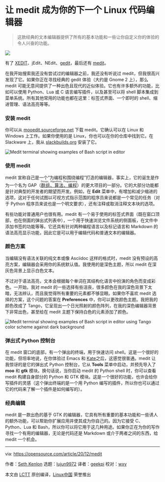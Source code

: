 [#]: collector: (lujun9972)
[#]: translator: (geekpi)
[#]: reviewer: (wxy)
[#]: publisher: (wxy)
[#]: url: (https://linux.cn/article-12938-1.html)
[#]: subject: (Make medit your next Linux terminal text editor)
[#]: via: (https://opensource.com/article/20/12/medit)
[#]: author: (Seth Kenlon https://opensource.com/users/seth)

让 medit 成为你的下一个 Linux 代码编辑器
======

> 这款经典的文本编辑器提供了所有的基本功能和一些让你自定义你的体验的令人兴奋的功能。

![](https://img.linux.net.cn/data/attachment/album/202012/21/103921rqtvtsyvyvy5bsq7.jpg)

有了 [XEDIT][2]、jEdit、NEdit、[gedit][3]，最后还有 [medit][4]。 

在我开始搜索我还没有尝试过的编辑器之前，我还没有听说过 medit，但我很高兴发现了它。如果你正在寻找经典的 gedit 体验（大约是 Gnome 2 上），那么 medit 可能无意间提供了一种出色且现代的近似体验。它也有许多额外的功能，比如可以使用 Python、Lua 或 C 语言编写插件，以及甚至可以将 shell 脚本集成到菜单系统。所有其他常用的功能也都在这里：标签式界面、一个即时的 shell、缩进管理、语法高亮等等。

### 安装 medit

你可以从 [mooedit.sourceforge.net][5] 下载 medit。它确认可以在 Linux 和 Windows 上工作。如果你使用的是 Linux，你也可以在你的仓库中找到它。在 Slackware 上，我从 [slackbuilds.org][6] 安装了它。

![Medit terminal showing examples of Bash script in editor][7]

### 使用 medit

medit 宣称自己是一个“为编程和围绕编程”打造的编辑器，事实上，它的诞生是作为一个名为 GAP（<ruby>[群组、算法、编程][8]<rt>Groups、Algorithms、Programming</rt></ruby>）的更大项目的一部分。它的大部分功能都是针对典型的开发者的期望而开发。例如，在 **Edit** 菜单中，有增加和减少缩进的选项，这对于任何试图以可视方式指示范围的程序员来说都是一个常见的任务（对于 Python 程序员来说也是一个明文要求），还有注释或取消注释文本块的选项。

有些功能对普通用户也很有用。medit 有一个易于使用的标签式界面（既在窗口顶部，也在侧面的弹出式列表中），一个用于快速浏览文件系统的侧面板，在文件中添加书签的功能等等。它还具有针对两种编程语言以及标记语言和 Markdown 的语法高亮显示功能，因此它是可以用于编辑代码和普通文本的编辑器。

### 颜色方案

当编辑没有语法关联的纯文本或像 Asciidoc 这样的格式时，medit 没有预设的高亮方案，编辑器会采用你的系统默认值。我使用的是深色主题，所以 medit 在深灰色背景上显示白色文本。

不过对于语法高亮，文本会根据每个单词在其结构化语言中扮演的角色而变成彩色。一开始，我对 medit 的一些选择有些沮丧，很多颜色在我的深色背景下太暗，无法辨认，而且我觉得所有重要的元素都不够显眼。如果你不喜欢 medit 选择的方案，这个问题的答案在 **Preferences** 中，你可以更改颜色主题。我把我的颜色改成了 Tango，它呈现出一个日光照射的颜色阵列，在我的深色编辑器背景下非常出色，甚至给在 medit 主题下保持白色的元素添加了颜色。

![Medit terminal showing examples of Bash script in editor using Tango color scheme against dark background][9]

### 弹出式 Python 控制台

在 medit 窗口的底部，有一个弹出的终端，用于快速访问 shell。这是一个很好的功能，但坦率地说，在你体验过 Emacs 和 [Kate][10]之后，这感觉很普通。medit 让我惊讶的是它的弹出式 Python 控制台，它从 **Tools** 菜单中启动，并预先导入了 **moo** 和 **gtk** 模块。换句话说，当你启动 medit 的 Python shell 时，你可以查看 medit 构建自身部分的 Python 和 GTK 模块。这是一个很好的功能，也许会给你写插件的灵感（这个弹出终端的是一个用 Python 编写的插件，所以你也可以通过它的代码来了解一个插件是如何编写的）。

### 经典编辑

medit 是一款出色的基于 GTK 的编辑器，它具有所有重要的基本功能和一些诱人的额外功能，可以帮助你扩展应用并使其成为你自己的。因为它接受 C、Python、Lua 和 Bash，所以你可以将它用于这几种用途。如果你正在为你的写作寻找一个有用的编辑器，无论是代码还是 Markdown 或介于两者之间的东西，给 medit 一个机会。

--------------------------------------------------------------------------------

via: https://opensource.com/article/20/12/medit

作者：[Seth Kenlon][a]
选题：[lujun9972][b]
译者：[geekpi](https://github.com/geekpi)
校对：[wxy](https://github.com/wxy)

本文由 [LCTT](https://github.com/LCTT/TranslateProject) 原创编译，[Linux中国](https://linux.cn/) 荣誉推出

[a]: https://opensource.com/users/seth
[b]: https://github.com/lujun9972
[1]: https://opensource.com/sites/default/files/styles/image-full-size/public/lead-images/coffee_tea_laptop_computer_work_desk.png?itok=D5yMx_Dr (Person drinking a hot drink at the computer)
[2]: https://linux.cn/article-12930-1.html
[3]: https://linux.cn/article-12933-1.html
[4]: http://mooedit.sourceforge.net/
[5]: https://sourceforge.net/projects/mooedit/files/medit/
[6]: https://slackbuilds.org/repository/14.2/development/medit
[7]: https://opensource.com/sites/default/files/uploads/medit-31_days_medit-opensource.png (Medit terminal showing examples of Bash script in editor)
[8]: https://www.gap-system.org/
[9]: https://opensource.com/sites/default/files/uploads/medit-tango-colour-31_days_medit-opensource.png (Medit terminal showing examples of Bash script in editor using Tango color scheme against dark background)
[10]: https://opensource.com/article/20/12/kate-text-editor
